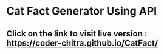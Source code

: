 # Cat Fact Generator Using API
## Click on the link to visit live version : https://coder-chitra.github.io/CatFact/
